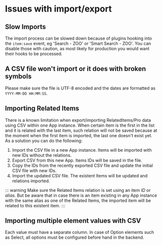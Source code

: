 # Issues with import/export

## Slow Imports

The import process can be slowed down because of plugins hooking into the `item:save` event, eg 'Search - ZOO' or 'Smart Search - ZOO'. You can disable those with caution, as most likely for production you would want their hooks to be processed.

## A CSV file won't import or it does with broken symbols

Please make sure the file is UTF-8 encoded and the dates are formatted as `YYYY-MM-DD HH:MM:SS`.

## Importing Related Items

There is a known limitation when export/importing RelatedItems/Pro data using CSV within one App instance. When certain item is the first in the list and it is related with the last item, such relation will not be saved because at the moment when the first item is imported, the last one doesn't exist yet. As a solution you can do the following:

1. Import the CSV file in a new App instance. Items will be imported with new IDs without the relations.
2. Export CSV from this new App. Items IDs will be saved in the file.
3. Copy the IDs from the recently exported CSV file and update the initial CSV file with new IDs.
4. Import the updated CSV file. The existent Items will be updated and relations imported.

::: warning
Make sure the Related Items relation is set using an item _ID_ or _alias_. But be aware that in case there is an item existing in any App instance with the same alias as one of the Related Items, the imported item will be related to this existent item.
:::

## Importing multiple element values with CSV

Each value must have a separate column. In case of Option elements such as Select, all options must be configured before hand in the backend.
